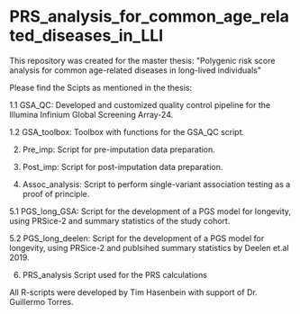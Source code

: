 # PRS_analysis_for_common_age_related_diseases_in_LLI

This repository was created for the master thesis: 
"Polygenic risk score analysis for common age-related diseases in long-lived individuals"

Please find the Scipts as mentioned in the thesis:

1.1  GSA_QC:
     Developed and customized quality control pipeline for the Illumina Infinium Global Screening Array-24.
 
1.2  GSA_toolbox:
     Toolbox with functions for the GSA_QC script.
     
  2. Pre_imp:
     Script for pre-imputation data preparation.
 
  3. Post_imp:
     Script for post-imputation data preparation.
   
  4. Assoc_analysis:
     Script to perform single-variant association testing as a proof of principle.
     
5.1  PGS_long_GSA:
     Script for the development of a PGS model for longevity, using PRSice-2 and summary statistics of the study cohort.
     
5.2  PGS_long_deelen:
     Script for the development of a PGS model for longevity, using PRSice-2 and publsihed summary statistics by Deelen et.al   2019.
   
  6. PRS_analysis
     Script used for the PRS calculations
     
 All R-scripts were developed by Tim Hasenbein with support of Dr. Guillermo Torres.

